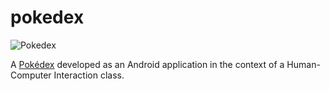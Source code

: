# pokedex

![Pokedex](https://i.imgur.com/Z3gSJWn.png)

A [Pokédex](https://bulbapedia.bulbagarden.net/wiki/Pok%C3%A9dex) developed as an Android application in the context of a Human-Computer Interaction class.
